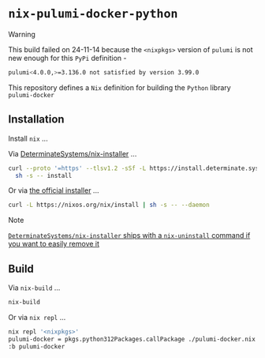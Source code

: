 # `nix-pulumi-docker-python`

> [!WARNING]
> This build failed on 24-11-14 because the `<nixpkgs>` version of `pulumi` is not new enough for this `PyPi` definition -
> ```sh
> pulumi<4.0.0,>=3.136.0 not satisfied by version 3.99.0
> ``` 

This repository defines a `Nix` definition for building the `Python` library `pulumi-docker` 

## Installation

Install `nix` ...

Via [DeterminateSystems/nix-installer](https://github.com/DeterminateSystems/nix-installer) ...

```sh
curl --proto '=https' --tlsv1.2 -sSf -L https://install.determinate.systems/nix | \
  sh -s -- install
```

Or via [the official installer](https://nix.dev/install-nix.html) ...

```sh
curl -L https://nixos.org/nix/install | sh -s -- --daemon
```

> [!NOTE]
> [`DeterminateSystems/nix-installer` ships with a `nix-uninstall` command if you want to easily remove it](https://github.com/DeterminateSystems/nix-installer/blob/ef23eb4d30c279547bdbe3026a0acaaf8bc680dc/README.md#uninstalling) 

## Build

Via `nix-build` ...

```sh
nix-build
```

Or via `nix repl` ...

```sh
nix repl '<nixpkgs>'
pulumi-docker = pkgs.python312Packages.callPackage ./pulumi-docker.nix { }
:b pulumi-docker
```
